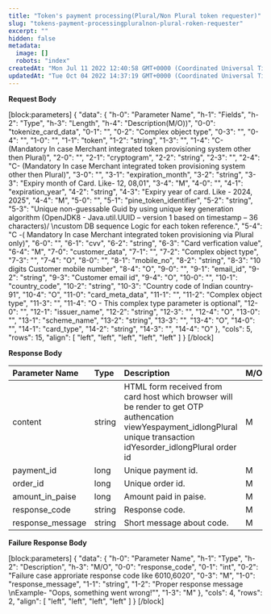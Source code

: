 ```yaml
---
title: "Token's payment processing(Plural/Non Plural token requester)"
slug: "tokens-payment-processingpluralnon-plural-roken-requester"
excerpt: ""
hidden: false
metadata: 
  image: []
  robots: "index"
createdAt: "Mon Jul 11 2022 12:40:58 GMT+0000 (Coordinated Universal Time)"
updatedAt: "Tue Oct 04 2022 14:37:19 GMT+0000 (Coordinated Universal Time)"
---
```

**Request Body** 

[block:parameters]
{
  "data": {
    "h-0": "Parameter Name",
    "h-1": "Fields",
    "h-2": "Type",
    "h-3": "Length",
    "h-4": "Description(M/O))",
    "0-0": "tokenize_card_data",
    "0-1": "",
    "0-2": "Complex object type",
    "0-3": "",
    "0-4": "",
    "1-0": "",
    "1-1": "token",
    "1-2": "string",
    "1-3": "",
    "1-4": "C- (Mandatory In case Merchant integrated token provisioning system other then Plural)",
    "2-0": "",
    "2-1": "cryptogram",
    "2-2": "string",
    "2-3": "",
    "2-4": "C- (Mandatory In case Merchant integrated token provisioning system other then Plural)",
    "3-0": "",
    "3-1": "expiration_month",
    "3-2": "string",
    "3-3": "Expiry month of Card. Like- 12, 08,01",
    "3-4": "M",
    "4-0": "",
    "4-1": "expiration_year",
    "4-2": "string",
    "4-3": "Expiry year of card. Like - 2024, 2025",
    "4-4": "M",
    "5-0": "",
    "5-1": "pine_token_identifier",
    "5-2": "string",
    "5-3": "Unique non-guessable Guid by using unique key generation algorithm (OpenJDK8 - Java.util.UUID – version 1 based on timestamp – 36 characters)/  \ncustom DB sequence Logic for each token reference.",
    "5-4": "C -( Mandatory In case Merchant integrated token provisioning via Plural only)",
    "6-0": "",
    "6-1": "cvv",
    "6-2": "string",
    "6-3": "Card verfication value",
    "6-4": "M",
    "7-0": "customer_data",
    "7-1": "",
    "7-2": "Complex object type",
    "7-3": "",
    "7-4": "O",
    "8-0": "",
    "8-1": "mobile_no",
    "8-2": "string",
    "8-3": "10 digits Customer mobile number",
    "8-4": "O",
    "9-0": "",
    "9-1": "email_id",
    "9-2": "string",
    "9-3": "Customer email id",
    "9-4": "O",
    "10-0": "",
    "10-1": "country_code",
    "10-2": "string",
    "10-3": "Country code of Indian country- 91",
    "10-4": "O",
    "11-0": "card_meta_data",
    "11-1": "",
    "11-2": "Complex object type",
    "11-3": "",
    "11-4": "O - This complex type parameter is optional",
    "12-0": "",
    "12-1": "issuer_name",
    "12-2": "string",
    "12-3": "",
    "12-4": "O",
    "13-0": "",
    "13-1": "scheme_name",
    "13-2": "string",
    "13-3": "",
    "13-4": "O",
    "14-0": "",
    "14-1": "card_type",
    "14-2": "string",
    "14-3": "",
    "14-4": "O"
  },
  "cols": 5,
  "rows": 15,
  "align": [
    "left",
    "left",
    "left",
    "left",
    "left"
  ]
}
[/block]


**Response Body** 

| Parameter Name   | Type   | Description                                                                                                                                                             | M/O |
| :--------------- | :----- | :---------------------------------------------------------------------------------------------------------------------------------------------------------------------- | :-- |
| content          | string | HTML  form received from card host which browser will be render to get OTP authencation viewYespayment_idlongPlural unique transaction idYesorder_idlongPlural order id | M   |
| payment_id       | long   | Unique payment id.                                                                                                                                                      | M   |
| order_id         | long   | Unique order id.                                                                                                                                                        | M   |
| amount_in_paise  | long   | Amount paid in paise.                                                                                                                                                   | M   |
| response_code    | string | Response code.                                                                                                                                                          | M   |
| response_message | string | Short message about code.                                                                                                                                               | M   |

**Failure Response Body** 

[block:parameters]
{
  "data": {
    "h-0": "Parameter Name",
    "h-1": "Type",
    "h-2": "Description",
    "h-3": "M/O",
    "0-0": "response_code",
    "0-1": "int",
    "0-2": "Failure case approriate response code  like 6010,6020",
    "0-3": "M",
    "1-0": "response_message",
    "1-1": "string",
    "1-2": "Proper response message  \nExample- \"Oops, something went wrong!\"",
    "1-3": "M"
  },
  "cols": 4,
  "rows": 2,
  "align": [
    "left",
    "left",
    "left",
    "left"
  ]
}
[/block]

